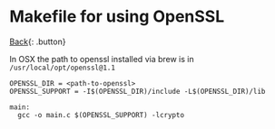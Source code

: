 # Makefile for using OpenSSL

[Back](./c.md){: .button}

In OSX the path to openssl installed via brew is in `/usr/local/opt/openssl@1.1`

```make
OPENSSL_DIR = <path-to-openssl>
OPENSSL_SUPPORT = -I$(OPENSSL_DIR)/include -L$(OPENSSL_DIR)/lib

main:
  gcc -o main.c $(OPENSSL_SUPPORT) -lcrypto

```
